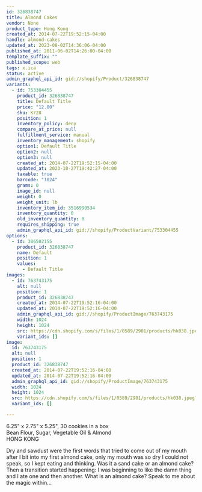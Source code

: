```yaml
---
id: 326838747
title: Almond Cakes
vendor: None
product_type: Hong Kong
created_at: 2014-07-22T19:52:15-04:00
handle: almond-cakes
updated_at: 2023-08-02T14:36:06-04:00
published_at: 2011-06-02T14:26:00-04:00
template_suffix: ""
published_scope: web
tags: x.ica
status: active
admin_graphql_api_id: gid://shopify/Product/326838747
variants:
  - id: 753304455
    product_id: 326838747
    title: Default Title
    price: "12.00"
    sku: K728
    position: 1
    inventory_policy: deny
    compare_at_price: null
    fulfillment_service: manual
    inventory_management: shopify
    option1: Default Title
    option2: null
    option3: null
    created_at: 2014-07-22T19:52:15-04:00
    updated_at: 2023-10-27T19:42:27-04:00
    taxable: true
    barcode: "1024"
    grams: 0
    image_id: null
    weight: 0
    weight_unit: lb
    inventory_item_id: 3516990534
    inventory_quantity: 0
    old_inventory_quantity: 0
    requires_shipping: true
    admin_graphql_api_id: gid://shopify/ProductVariant/753304455
options:
  - id: 386502155
    product_id: 326838747
    name: Default
    position: 1
    values:
      - Default Title
images:
  - id: 763743175
    alt: null
    position: 1
    product_id: 326838747
    created_at: 2014-07-22T19:52:16-04:00
    updated_at: 2014-07-22T19:52:16-04:00
    admin_graphql_api_id: gid://shopify/ProductImage/763743175
    width: 1024
    height: 1024
    src: https://cdn.shopify.com/s/files/1/0589/2901/products/hk038.jpeg?v=1406073136
    variant_ids: []
image:
  id: 763743175
  alt: null
  position: 1
  product_id: 326838747
  created_at: 2014-07-22T19:52:16-04:00
  updated_at: 2014-07-22T19:52:16-04:00
  admin_graphql_api_id: gid://shopify/ProductImage/763743175
  width: 1024
  height: 1024
  src: https://cdn.shopify.com/s/files/1/0589/2901/products/hk038.jpeg?v=1406073136
  variant_ids: []

---
```


6.25" x 2.75" x 5.25", 30 cookies in a box  
Bean Flour, Sugar, Vegetable Oil & Almond  
HONG KONG

Dry and sawdust were the first words that tried to come out of my mouth after I bit into my first almond cake, only my mouth was so dry I could not speak, so I kept eating and thinking. Was it a sand cake or an almond cake? Then a transition started happening: I was beginning to like the damn thing and I ate one and then another. What is an almond cake? Speak to me about the magic within...